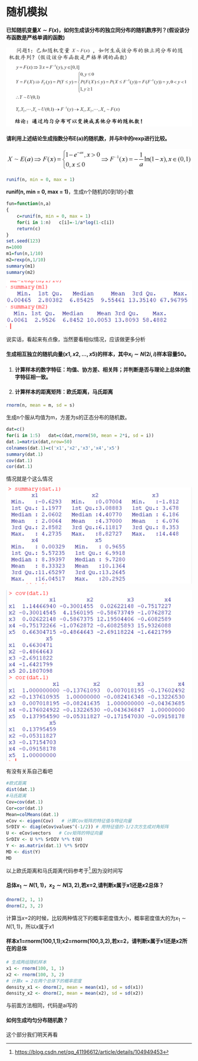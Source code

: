 # 随机模拟

#### 已知随机变量${X\sim F(x)}$，如何生成该分布的独立同分布的随机数序列？(假设该分布函数是严格单调的函数)

![image-20241228231402524](1.png)

#### 请利用上述结论生成指数分布E(a)的随机数，并与R中的rexp进行比较。

![image-20241228231935990](2.png)

``` R
runif(n, min = 0, max = 1)
```



**runif(n, min = 0, max = 1)**，生成n个随机的0到1的小数

``` R
fun=function(n,a)
{	
	c=runif(n, min = 0, max = 1)
	for(i in 1:n) 	c[i]=-1/a*log(1-c[i])
	return(c)
}
set.seed(123)
n=1000
m1=fun(n,1/10)
m2=rexp(n,1/10)
summary(m1)
summary(m2)
```

![image-20241228233835188](3.png)

说实话，看起来有点像，当然要看相似情况，应该做更多分析

#### 生成相互独立的随机向量$(x1,x2,...,x5)$的样本，其中${x_i\sim N(2i,i)}$样本容量50。

1. #### 计算样本的数字特征：均值、协方差、相关阵；并判断是否与理论上总体的数字特征相一致。

2. #### 计算样本的距离矩阵：欧氏距离，马氏距离

``` R
rnorm(n, mean = m, sd = s)
```

生成n个服从均值为m，方差为s的正态分布的随机数。

``` R
dat=c()
for(i in 1:5) 	dat=c(dat,rnorm(50, mean = 2*i, sd = i))
dat.1=matrix(dat,nrow=50)
colnames(dat.1)=c('x1','x2','x3','x4','x5')
summary(dat.1)
cov(dat.1)
cor(dat.1)
```

情况就是个这么情况

![image-20241228235507335](4.png)

![image-20241228235535100](5.png)

有没有关系自己看吧

``` R
#欧式距离
dist(dat.1)
#马氏距离
Cov=cov(dat.1)
Cor=cor(dat.1)
Mean=colMeans(dat.1)
eCov <- eigen(Cov)   # 计算Cov矩阵的特征值与特征向量
SrDIV <- diag(eCov$values^(-1/2)) # 用特征值的-1/2次方生成对角矩阵
U <- eCov$vectors   # Cov矩阵的特征向量
SrDIV <- U %*% SrDIV %*% t(U)
Y <- as.matrix(dat.1) %*% SrDIV
MD <- dist(Y)
MD
```

以上欧氏距离和马氏距离代码参考于[^1],因为没时间写

#### 总体${x_1\sim N(1,1)}$，$x_2\sim N(3,2)$,若$x$=2,请判断$x$属于$x1$还是$x2$总体？

``` R
dnorm(2, 1, 1)
dnorm(2, 3, 2)
```

计算当${x}$=2的时候，比较两种情况下的概率密度值大小，概率密度值大的为${x_1\sim N(1,1)}$，所以${x}$属于$x1$

#### 样本x1=rnorm(100,1,1);x2=rnorm(100,3,2),若x=2，请判断x属于x1还是x2所在的总体

``` R
# 生成两组随机样本
x1 <- rnorm(100, 1, 1)
x2 <- rnorm(100, 3, 2)
# 计算x = 2在两个总体下的概率密度
density_x1 <- dnorm(2, mean = mean(x1), sd = sd(x1))
density_x2 <- dnorm(2, mean = mean(x2), sd = sd(x2))
```

与前面方法相同，代码是ai写的

#### 如何生成均匀分布随机数？

这个部分我们明天再看





[^1]:https://blog.csdn.net/qq_41196612/article/details/104949453
